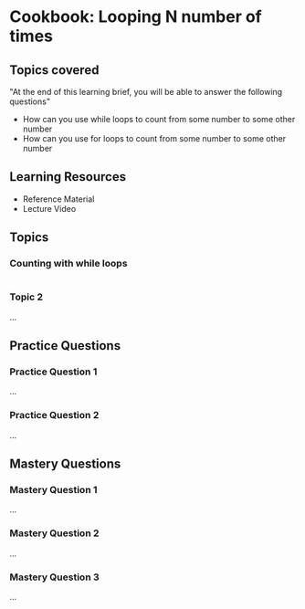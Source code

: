 # Cookbook: Looping N number of times

## Topics covered

"At the end of this learning brief, you will be able to answer the following questions"

* How can you use while loops to count from some number to some other number
* How can you use for loops to count from some number to some other number

## Learning Resources

* Reference Material
* Lecture Video

## Topics

### Counting with while loops

```cpp

```

### Topic 2

...

## Practice Questions

### Practice Question 1

...

### Practice Question 2

...

## Mastery Questions

### Mastery Question 1

...

### Mastery Question 2

...

### Mastery Question 3

...

